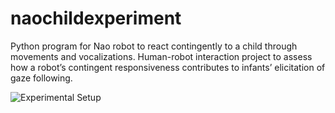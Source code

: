 # naochildexperiment

Python program for Nao robot to react contingently to a child through movements and vocalizations.
Human-robot interaction project to assess how a robot’s contingent responsiveness contributes to infants’ elicitation of gaze following.

![Experimental Setup](./pictures/experimental_setup_gif.gif)
